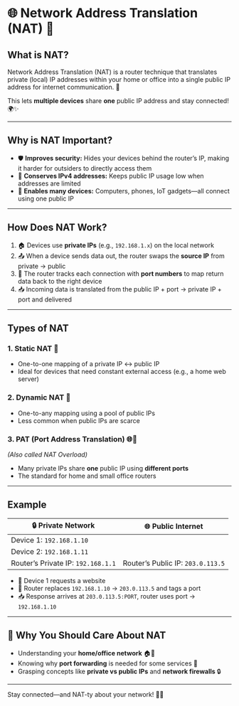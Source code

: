 # 🌐 Network Address Translation (NAT) 🔄

## What is NAT?

Network Address Translation (NAT) is a router technique that translates private (local) IP addresses within your home or office into a single public IP address for internet communication. 🤝

This lets **multiple devices** share **one** public IP address and stay connected! 🌍✨

---

## Why is NAT Important?

- 🛡️ **Improves security:** Hides your devices behind the router’s IP, making it harder for outsiders to directly access them  
- 🌱 **Conserves IPv4 addresses:** Keeps public IP usage low when addresses are limited  
- 📱 **Enables many devices:** Computers, phones, IoT gadgets—all connect using one public IP  

---

## How Does NAT Work?

1. 🏠 Devices use **private IPs** (e.g., `192.168.1.x`) on the local network  
2. 📤 When a device sends data out, the router swaps the **source IP** from private → public  
3. 🔢 The router tracks each connection with **port numbers** to map return data back to the right device  
4. 📥 Incoming data is translated from the public IP + port → private IP + port and delivered  

---

## Types of NAT

### 1. Static NAT 📌

- One-to-one mapping of a private IP ↔ public IP  
- Ideal for devices that need constant external access (e.g., a home web server)  

### 2. Dynamic NAT 🔄

- One-to-any mapping using a pool of public IPs  
- Less common when public IPs are scarce  

### 3. PAT (Port Address Translation) 🌐🔢  
*(Also called NAT Overload)*

- Many private IPs share **one** public IP using **different ports**  
- The standard for home and small office routers  

---

## Example

| 🔒 Private Network               | 🌐 Public Internet             |
|----------------------------------|--------------------------------|
| Device 1: `192.168.1.10`         |                                |
| Device 2: `192.168.1.11`         |                                |
| Router’s Private IP: `192.168.1.1` | Router’s Public IP: `203.0.113.5` |

- 📡 Device 1 requests a website  
- 🔄 Router replaces `192.168.1.10` → `203.0.113.5` and tags a port  
- 📥 Response arrives at `203.0.113.5:PORT`, router uses port → `192.168.1.10`  

---

## 🎯 Why You Should Care About NAT

- Understanding your **home/office network** 🏠💼  
- Knowing why **port forwarding** is needed for some services 🔌  
- Grasping concepts like **private vs public IPs** and **network firewalls** 🔒  

---

Stay connected—and NAT-ty about your network! 🚀🔧  

